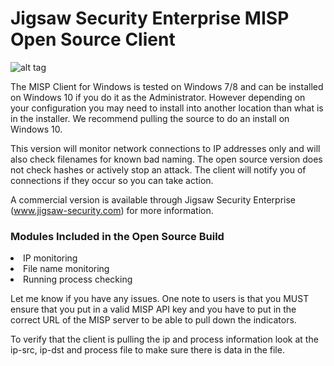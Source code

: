 # Jigsaw Security Enterprise MISP Open Source Client

![alt tag](https://ui.slcsecurity.com/img/custom/JSLOGO.png)

The MISP Client for Windows is tested on Windows 7/8 and can be installed on Windows 10 if you do it as the Administrator. However depending on your configuration you may need to install into another location than what is in the installer. We recommend pulling the source to do an install on Windows 10. <P></P>
This version will monitor network connections to IP addresses only and will also check filenames for known bad naming. The open source version does not check hashes or actively stop an attack. The client will notify you of connections if they occur so you can take action. <P></P><P></P>
A commercial version is available through Jigsaw Security Enterprise (www.jigsaw-security.com) for more information. 
<P></P>
<h3>Modules Included in the Open Source Build</h3>
<li>IP monitoring</li>
<li>File name monitoring</li>
<li>Running process checking</li>
<P></P>
Let me know if you have any issues. One note to users is that you MUST ensure that you put in a valid MISP API key and you have to put in the correct URL of the MISP server to be able to pull down the indicators.<P></P>
To verify that the client is pulling the ip and process information look at the ip-src, ip-dst and process file to make sure there is data in the file. 
